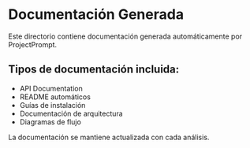 # Documentación Generada

Este directorio contiene documentación generada automáticamente por ProjectPrompt.

## Tipos de documentación incluida:
- API Documentation
- README automáticos
- Guías de instalación
- Documentación de arquitectura
- Diagramas de flujo

La documentación se mantiene actualizada con cada análisis.
